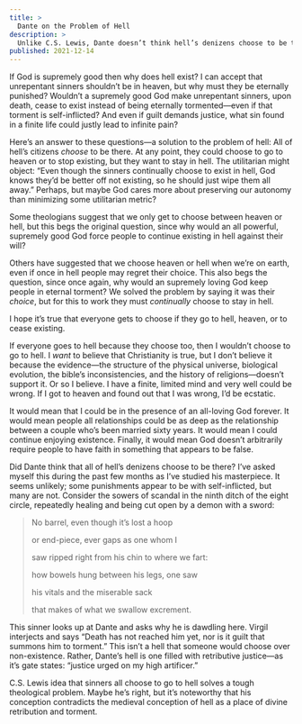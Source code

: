```yaml
---
title: >
  Dante on the Problem of Hell
description: >
  Unlike C.S. Lewis, Dante doesn’t think hell’s denizens choose to be there.
published: 2021-12-14
---
```


If God is supremely good then why does hell exist? I can accept that unrepentant sinners shouldn’t be in heaven, but why must they be eternally punished? Wouldn’t a supremely good God make unrepentant sinners, upon death, cease to exist instead of being eternally tormented—even if that torment is self-inflicted? And even if guilt demands justice, what sin found in a finite life could justly lead to infinite pain?

Here’s an answer to these questions—a solution to the problem of hell: All of hell’s citizens _choose_ to be there. At any point, they could choose to go to heaven or to stop existing, but they want to stay in hell. The utilitarian might object: “Even though the sinners continually choose to exist in hell, God knows they’d be better off not existing, so he should just wipe them all away.” Perhaps, but maybe God cares more about preserving our autonomy than minimizing some utilitarian metric?

Some theologians suggest that we only get to choose between heaven or hell, but this begs the original question, since why would an all powerful, supremely good God force people to continue existing in hell against their will?

Others have suggested that we choose heaven or hell when we’re on earth, even if once in hell people may regret their choice. This also begs the question, since once again, why would an supremely loving God keep people in eternal torment? We solved the problem by saying it was their _choice_, but for this to work they must _continually_ choose to stay in hell.

I hope it’s true that everyone gets to choose if they go to hell, heaven, or to cease existing.

If everyone goes to hell because they choose too, then I wouldn’t choose to go to hell. I _want_ to believe that Christianity is true, but I don’t believe it because the evidence—the structure of the physical universe, biological evolution, the bible’s inconsistencies, and the history of religions—doesn’t support it. Or so I believe. I have a finite, limited mind and very well could be wrong. If I got to heaven and found out that I was wrong, I’d be ecstatic.

It would mean that I could be in the presence of an all-loving God forever. It would mean people all relationships could be as deep as the relationship between a couple who’s been married sixty years. It would mean I could continue enjoying existence.  Finally, it would mean God doesn’t arbitrarily require people to have faith in something that appears to be false.

Did Dante think that all of hell’s denizens choose to be there? I’ve asked myself this during the past few months as I’ve studied his masterpiece. It seems unlikely; some punishments appear to be with self-inflicted, but many are not. Consider the sowers of scandal in the ninth ditch of the eight circle, repeatedly healing and being cut open by a demon with a sword:

<blockquote>
<p class="indent">No barrel, even though it’s lost a hoop</p>
<p>or end-piece, ever gaps as one whom I</p>
<p>saw ripped right from his chin to where we fart:</p>
<p class="indent">how bowels hung between his legs, one saw</p>
<p>his vitals and the miserable sack</p>
<p>that makes of what we swallow excrement.</p>
</blockquote>

This sinner looks up at Dante and asks why he is dawdling here. Virgil interjects and says “Death has not reached him yet, nor is it guilt that summons him to torment.” This isn’t a hell that someone would choose over non-existence. Rather, Dante’s hell is one filled with retributive justice—as it’s gate states: “justice urged on my high artificer.”

C.S. Lewis idea that sinners all choose to go to hell solves a tough theological problem. Maybe he’s right, but it’s noteworthy that his conception contradicts the medieval conception of hell as a place of divine retribution and torment.
